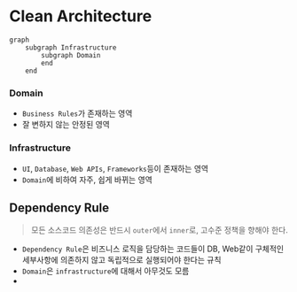 
# Clean Architecture
```mermaid
graph
	subgraph Infrastructure
		subgraph Domain
		end
	end
```

### Domain
- `Business Rules`가 존재하는 영역
- 잘 변하지 않는 안정된 영역

### Infrastructure
- `UI`, `Database`, `Web APIs`, `Frameworks`등이 존재하는 영역
- `Domain`에 비하여 자주, 쉽게 바뀌는 영역


## Dependency Rule

> 모든 소스코드 의존성은 반드시 `outer`에서 `inner`로, 고수준 정책을 향해야 한다.

- `Dependency Rule`은 비즈니스 로직을 담당하는 코드들이 DB, Web같이 구체적인 세부사항에 의존하지 않고 독립적으로 실행되어야 한다는 규칙
- `Domain`은 `infrastructure`에 대해서 아무것도 모름
- 
